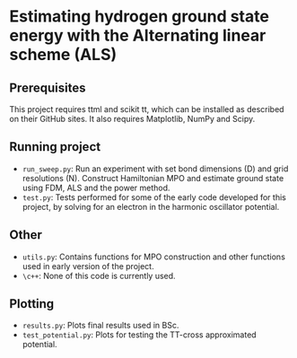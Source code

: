 # Estimating hydrogen ground state energy with the Alternating linear scheme (ALS)

## Prerequisites
This project requires ttml and scikit tt, which can be installed as described on their GitHub sites. It also requires Matplotlib, NumPy and Scipy. 

## Running project
- `run_sweep.py`: Run an experiment with set bond dimensions (D) and grid resolutions (N). Construct Hamiltonian MPO and estimate ground state using FDM, ALS and the power method.  
- `test.py`: Tests performed for some of the early code developed for this project, by solving for an electron in the harmonic oscillator potential.

## Other 
- `utils.py`: Contains functions for MPO construction and other functions used in early version of the project.
- `\c++`: None of this code is currently used. 

## Plotting
- `results.py`: Plots final results used in BSc.
- `test_potential.py`: Plots for testing the TT-cross approximated potential.
